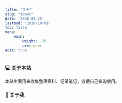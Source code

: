 ```yaml
---
title: "关于"
slug: "about"
date: '2020-04-25'
lastmod: '2020-10-09'
toc: false
menu:
    main: 
        weight: -70
        pre: user
edit: true
---
```


### 💻 关于本站

本站主要用来收集整理资料、记录笔记，方便自己查询使用。

### 👋 关于我                        

